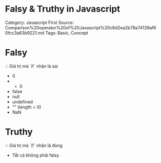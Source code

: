 # Falsy & Truthy in Javascript

Category: Javascript
First Source: Comparison%20operator%20of%20Javascript%20c6d2ea2b78a74139af60fcc3a63b9221.md
Tags: Basic, Concept

# ****Falsy****

<aside>
💡 Giá trị mà `if` nhận là sai

</aside>

- 0
- - 0
- false
- null
- undefined
- “" (length = 0)
- NaN

# ****Truthy****

<aside>
💡 Giá trị mà `if` nhận là đúng

</aside>

- Tất cả không phải falsy